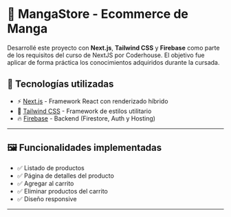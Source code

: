 # 🛒 MangaStore - Ecommerce de Manga

Desarrollé este proyecto con **Next.js**, **Tailwind CSS** y **Firebase** como parte de los requisitos del curso de NextJS por Coderhouse. El objetivo fue aplicar de forma práctica los conocimientos adquiridos durante la cursada. 


## 🚀 Tecnologías utilizadas

- ⚡ [Next.js](https://nextjs.org/) - Framework React con renderizado híbrido
- 🎨 [Tailwind CSS](https://tailwindcss.com/) - Framework de estilos utilitario
- 🔥 [Firebase](https://firebase.google.com/) - Backend (Firestore, Auth y Hosting)

---

## 🖼️ Funcionalidades implementadas

- ✅ Listado de productos
- ✅ Página de detalles del producto
- ✅ Agregar al carrito
- ✅ Eliminar productos del carrito
- ✅ Diseño responsive

---

